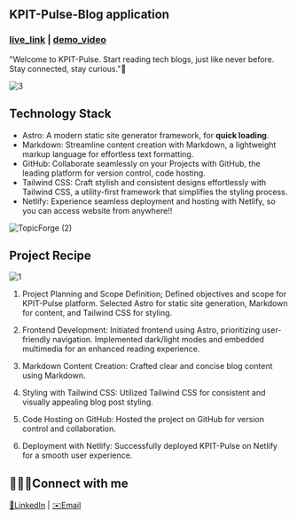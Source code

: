 
## KPIT-Pulse-Blog application
### [live_link](https://KPIT-Pulse-chetan.netlify.app/)      |    [demo_video](https://www.canva.com/design/DAF22qNeMOU/40FU4w3RRtXRrCfMzgiHwA/watch?utm_content=DAF22qNeMOU&utm_campaign=designshare&utm_medium=link&utm_source=editor) 


"Welcome to KPIT-Pulse. Start reading tech blogs, just like never before. Stay connected, stay curious."🚀



![3](https://github.com/1165CHETAN/KPIT-Pulse/assets/111604779/0f434cad-3bee-494f-8893-0e9d01f4d48b)




## Technology Stack

- Astro:  A modern static site generator framework, for **quick loading**.
- Markdown: Streamline content creation with Markdown, a lightweight markup language for effortless text formatting.
- GitHub: Collaborate seamlessly on your Projects with GitHub, the leading platform for version control, code hosting.
- Tailwind CSS: Craft stylish and consistent designs effortlessly with Tailwind CSS, a utility-first framework that simplifies the styling process.
- Netlify: Experience seamless deployment and hosting with Netlify, so you can access website from anywhere!!
  
![TopicForge (2)](https://github.com/1165CHETAN/KPIT-Pulse/assets/111604779/a5ee37c1-7120-49e4-93cd-b08cfb24703e)


## Project Recipe
![1](https://github.com/1165CHETAN/KPIT-Pulse/assets/111604779/e044f0ab-33ce-4821-8e08-1bbf8c3ed30d)

1. Project Planning and Scope Definition;
Defined objectives and scope for KPIT-Pulse platform.
Selected Astro for static site generation, Markdown for content, and Tailwind CSS for styling.

3. Frontend Development:
Initiated frontend using Astro, prioritizing user-friendly navigation.
Implemented dark/light modes and embedded multimedia for an enhanced reading experience.

3. Markdown Content Creation:
Crafted clear and concise blog content using Markdown.

5. Styling with Tailwind CSS:
Utilized Tailwind CSS for consistent and visually appealing blog post styling.

7. Code Hosting on GitHub:
Hosted the project on GitHub for version control and collaboration.

6. Deployment with Netlify:
Successfully deployed KPIT-Pulse on Netlify for a smooth user experience.




## 🙎🏻‍♂️Connect with me
 [👜LinkedIn](https://www.linkedin.com/in/1165chetan/) |    [✉️Email](chetanchavan1165@gmail.com)
